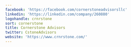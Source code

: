 ```yaml
---
facebook: 'https://facebook.com/cornerstoneadvisorsllc'
linkedin: 'https://linkedin.com/company/260880'
logohandle: crnrstone
sort: cornerstone
title: Cornerstone Advisors
twitter: CstoneAdvisors
website: 'https://www.crnrstone.com/'
---
```

